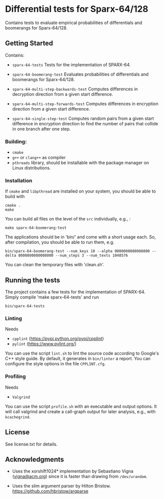 # Differential tests for Sparx-64/128

Contains tests to evaluate empirical probabilities of differentials and
boomerangs for Sparx-64/128.


## Getting Started

Contains:

 * `sparx-64-tests` 
   Tests for the implementation of SPARX-64.

 * `sparx-64-boomerang-test` 
   Evaluates probabilities of differentials and boomerangs for Sparx-64/128.

 * `sparx-64-multi-step-backwards-test`
   Computes differences in decryption direction from a given start difference.

 * `sparx-64-multi-step-forwards-test`
   Computes differences in encryption direction from a given start difference.

 * `sparx-64-single-step-test`
   Computes random pairs from a given start difference in encryption direction
   to find the number of pairs that collide in one branch after one step.

### Building:

 * `cmake`
 * `g++` or `clang++` as compiler
 * `pthreads` library, should be installable with the package manager on Linux
   distributions.


### Installation

If `cmake` and `libpthread` are installed on your system, you should be able to
build with

```
cmake .
make
```

You can build all files on the level of the `src` individually, e.g., :

```
make sparx-64-boomerang-test
```

The applications should be in 'bin/' and come with a short usage each. So,
after compilation, you should be able to run them, e.g.

```
bin/sparx-64-boomerang-test --num_keys 10 --alpha 0000000080008000 --delta 8000800080008000 --num_steps 3 --num_texts 1048576
```

You can clean the temporary files with 'clean.sh'.


## Running the tests

The project contains a few tests for the implementation of SPARX-64. Simply
compile 'make sparx-64-tests' and run


```
bin/sparx-64-tests
```

### Linting

Needs 

 * `cpplint` (https://pypi.python.org/pypi/cpplint)
 * `pylint` (https://www.pylint.org/) 

You can use the script `lint.sh` to lint the source code according to Google's
C++ style guide. By default, it generates in `bin/linter` a report. You can
configure the style options in the file `CPPLINT.cfg`.


### Profiling

Needs 

 * `Valgrind`

You can use the script `profile.sh` with an executable and output options. It
will call valgrind and create a call-graph output for later analysis, e.g.,
with `kcachegrind`.


## License

See license.txt for details.


## Acknowledgments

* Uses the xorshift1024* implementation by Sebastiano Vigna (vigna@acm.org) 
  since it is faster than drawing from `/dev/urandom`.

* Uses the slim argument parser by Hilton Bristow.
  https://github.com/hbristow/argparse

